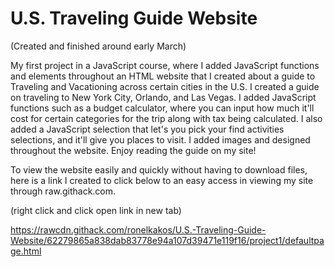 # U.S. Traveling Guide Website

(Created and finished around early March)

My first project in a JavaScript course, where I added JavaScript functions and elements throughout an HTML website that I created about a guide to Traveling and Vacationing across certain cities in the U.S. I created a guide on traveling to New York City, Orlando, and Las Vegas. I added JavaScript functions such as a budget calculator, where you can input how much it'll cost for certain categories for the trip along with tax being calculated. I also added a JavaScript selection that let's you pick your find activities selections, and it'll give you places to visit. I added images and designed throughout the website. Enjoy reading the guide on my site!

To view the website easily and quickly without having to download files, here is a link I created to click below to an easy access in viewing my site through raw.githack.com.

(right click and click open link in new tab)

https://rawcdn.githack.com/ronelkakos/U.S.-Traveling-Guide-Website/62279865a838dab83778e94a107d39471e119f16/project1/defaultpage.html

